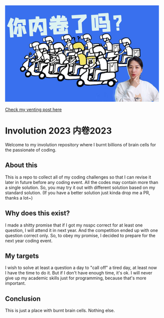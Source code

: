 ![Involution yyds](neijuan.jpg)

[Check my venting post here](https://github.com/Slimer210/Slimer210/blob/main/venting-please.md)
# Involution 2023 内卷2023
Welcome to my involution repository where I burnt billions of brain cells for the passionate of coding.

## About this
This is a repo to collect all of my coding challenges so that I can revise it later in future before any coding event. All the codes may contain more than a single solution. So, you may try it out with different solution based on my standard solution. (If you have a better solution just kinda drop me a PR, thanks a lot~)

## Why does this exist?
I made a shitty promise that if I got my nsspc correct for at least one question, I will attend it in next year. And the competition ended up with one question correct only. So, to obey my promise, I decided to prepare for the next year coding event.

## My targets
I wish to solve at least a question a day to "call off" a tired day, at least now I have the time to do it. But if I don't have enough time, it's ok. I will never give up my academic skills just for programming, because that's more important.

## Conclusion
This is just a place with burnt brain cells. Nothing else.

